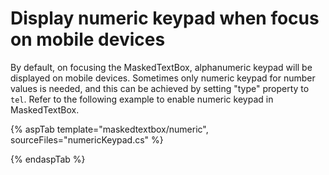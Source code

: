 # Display numeric keypad when focus on mobile devices

By default, on focusing the MaskedTextBox, alphanumeric keypad will be displayed on
mobile devices. Sometimes only numeric keypad for number
values is needed, and this can be achieved by setting "type" property to `tel`.
Refer to the following example to enable numeric keypad in MaskedTextBox.

{% aspTab template="maskedtextbox/numeric", sourceFiles="numericKeypad.cs" %}

{% endaspTab %}